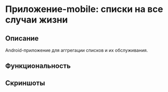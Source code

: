 # Приложение-mobile: списки на все случаи жизни

## Описание
Android-приложение для аггрегации списков и их обслуживания.

## Функциональность

## Скриншоты

